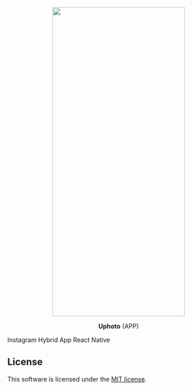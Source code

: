 <p align="center"><img width="300" height ="700" src="https://res.cloudinary.com/dvm6sgg1h/image/upload/v1576845497/jsqehywsp3ykewvol2dj.jpg"></p>

<p align="center"> <b>Uphoto</b> (APP)</p>
Instagram Hybrid App React Native

## License
This software is licensed under the [MIT license](https://opensource.org/licenses/MIT).


